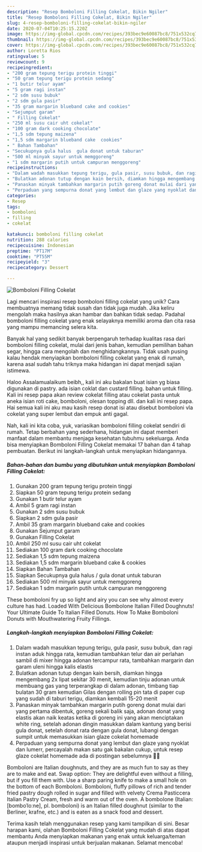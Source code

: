 ```yaml
---
description: "Resep Bomboloni Filling Cokelat, Bikin Ngiler"
title: "Resep Bomboloni Filling Cokelat, Bikin Ngiler"
slug: 4-resep-bomboloni-filling-cokelat-bikin-ngiler
date: 2020-07-04T10:25:15.220Z
image: https://img-global.cpcdn.com/recipes/393bec9e60087bc8/751x532cq70/bomboloni-filling-cokelat-foto-resep-utama.jpg
thumbnail: https://img-global.cpcdn.com/recipes/393bec9e60087bc8/751x532cq70/bomboloni-filling-cokelat-foto-resep-utama.jpg
cover: https://img-global.cpcdn.com/recipes/393bec9e60087bc8/751x532cq70/bomboloni-filling-cokelat-foto-resep-utama.jpg
author: Loretta Rios
ratingvalue: 5
reviewcount: 9
recipeingredient:
- "200 gram tepung terigu protein tinggi"
- "50 gram tepung terigu protein sedang"
- "1 butir telur ayam"
- "5 gram ragi instan"
- "2 sdm susu bubuk"
- "2 sdm gula pasir"
- "35 gram margarin blueband cake and cookies"
- "Sejumput garam"
- " Filling Cokelat"
- "250 ml susu cair uht cokelat"
- "100 gram dark cooking chocolate"
- "1,5 sdm tepung maizena"
- "1,5 sdm margarin blueband cake  cookies"
- " Bahan Tambahan"
- "Secukupnya gula halus  gula donat untuk taburan"
- "500 ml minyak sayur untuk memggoreng"
- "1 sdm margarin putih untuk campuran menggoreng"
recipeinstructions:
- "Dalam wadah masukkan tepung terigu, gula pasir, susu bubuk, dan ragi instan aduk hingga rata, kemudian tambahkan telur dan air perlahan sambil di mixer hingga adonan tercampur rata, tambahkan margarin dan garam uleni hingga kalis elastis"
- "Bulatkan adonan tutup dengan kain bersih, diamkan hingga mengembang 2x lipat sekitar 30 menit, kemudian tinju adonan untuk membuang gas yang terperangkap di dalam adonan, timbang tiap bulatan 30 gram kemudian Gilas dengan rolling pin tata di paper cup yang sudah di taburi terigu, diamkan kembali 15-20 menit"
- "Panaskan minyak tambahkan margarin putih goreng donat mulai dari yang pertama dibentuk, goreng sekali balik saja, adonan donat yang elastis akan naik keatas ketika di goreng ini yang akan menciptakan white ring, setelah adonan dingin masukkan dalam kantung yang berisi gula donat, setelah donat rata dengan gula donat, lubangi dengan sumpit untuk memasukkan isian glaze cokelat homemade"
- "Perpaduan yang sempurna donat yang lembut dan glaze yang nyoklat dan lumerr, percayalah makan satu gak bakalan cukup, untuk resep glaze cokelat homemade ada di postingan sebelumnya 🙏😊"
categories:
- Resep
tags:
- bomboloni
- filling
- cokelat

katakunci: bomboloni filling cokelat 
nutrition: 288 calories
recipecuisine: Indonesian
preptime: "PT17M"
cooktime: "PT55M"
recipeyield: "3"
recipecategory: Dessert

---
```



![Bomboloni Filling Cokelat](https://img-global.cpcdn.com/recipes/393bec9e60087bc8/751x532cq70/bomboloni-filling-cokelat-foto-resep-utama.jpg)

Lagi mencari inspirasi resep bomboloni filling cokelat yang unik? Cara membuatnya memang tidak susah dan tidak juga mudah. Jika keliru mengolah maka hasilnya akan hambar dan bahkan tidak sedap. Padahal bomboloni filling cokelat yang enak selayaknya memiliki aroma dan cita rasa yang mampu memancing selera kita.

Banyak hal yang sedikit banyak berpengaruh terhadap kualitas rasa dari bomboloni filling cokelat, mulai dari jenis bahan, kemudian pemilihan bahan segar, hingga cara mengolah dan menghidangkannya. Tidak usah pusing kalau hendak menyiapkan bomboloni filling cokelat yang enak di rumah, karena asal sudah tahu triknya maka hidangan ini dapat menjadi sajian istimewa.

Haloo Assalamualaikum beibh,, kali ini aku bakalan buat isian yg biasa digunakan di pastry. ada isian coklat dan custard filling. bahan untuk filling. Kali ini resep papa akan review cokelat filling atau cokelat pasta untuk aneka isian roti cake, bomboloni, olesan topping dll. dan kali ini resep papa. Hai semua kali ini aku mau kasih resep donat isi atau disebut bomboloni vla cokelat yang super lembut dan empuk anti gagal.


Nah, kali ini kita coba, yuk, variasikan bomboloni filling cokelat sendiri di rumah. Tetap berbahan yang sederhana, hidangan ini dapat memberi manfaat dalam membantu menjaga kesehatan tubuhmu sekeluarga. Anda bisa menyiapkan Bomboloni Filling Cokelat memakai 17 bahan dan 4 tahap pembuatan. Berikut ini langkah-langkah untuk menyiapkan hidangannya.

<!--inarticleads1-->

##### Bahan-bahan dan bumbu yang dibutuhkan untuk menyiapkan Bomboloni Filling Cokelat:

1. Gunakan 200 gram tepung terigu protein tinggi
1. Siapkan 50 gram tepung terigu protein sedang
1. Gunakan 1 butir telur ayam
1. Ambil 5 gram ragi instan
1. Gunakan 2 sdm susu bubuk
1. Siapkan 2 sdm gula pasir
1. Ambil 35 gram margarin blueband cake and cookies
1. Gunakan Sejumput garam
1. Gunakan  Filling Cokelat
1. Ambil 250 ml susu cair uht cokelat
1. Sediakan 100 gram dark cooking chocolate
1. Sediakan 1,5 sdm tepung maizena
1. Sediakan 1,5 sdm margarin blueband cake &amp; cookies
1. Siapkan  Bahan Tambahan
1. Siapkan Secukupnya gula halus / gula donat untuk taburan
1. Sediakan 500 ml minyak sayur untuk memggoreng
1. Sediakan 1 sdm margarin putih untuk campuran menggoreng


These bomboloni fry up so light and airy you can see why almost every culture has had. Loaded With Delicious Bombolone Italian Filled Doughnuts! Your Ultimate Guide To Italian Filled Donuts. How To Make Bomboloni Donuts with Mouthwatering Fruity Fillings. 

<!--inarticleads2-->

##### Langkah-langkah menyiapkan Bomboloni Filling Cokelat:

1. Dalam wadah masukkan tepung terigu, gula pasir, susu bubuk, dan ragi instan aduk hingga rata, kemudian tambahkan telur dan air perlahan sambil di mixer hingga adonan tercampur rata, tambahkan margarin dan garam uleni hingga kalis elastis
1. Bulatkan adonan tutup dengan kain bersih, diamkan hingga mengembang 2x lipat sekitar 30 menit, kemudian tinju adonan untuk membuang gas yang terperangkap di dalam adonan, timbang tiap bulatan 30 gram kemudian Gilas dengan rolling pin tata di paper cup yang sudah di taburi terigu, diamkan kembali 15-20 menit
1. Panaskan minyak tambahkan margarin putih goreng donat mulai dari yang pertama dibentuk, goreng sekali balik saja, adonan donat yang elastis akan naik keatas ketika di goreng ini yang akan menciptakan white ring, setelah adonan dingin masukkan dalam kantung yang berisi gula donat, setelah donat rata dengan gula donat, lubangi dengan sumpit untuk memasukkan isian glaze cokelat homemade
1. Perpaduan yang sempurna donat yang lembut dan glaze yang nyoklat dan lumerr, percayalah makan satu gak bakalan cukup, untuk resep glaze cokelat homemade ada di postingan sebelumnya 🙏😊


Bomboloni are Italian doughnuts, and they are as much fun to say as they are to make and eat. Swap option: They are delightful even without a filling, but if you fill them with. Use a sharp paring knife to make a small hole on the bottom of each Bomboloni. Bomboloni, fluffy pillows of rich and tender fried pastry dough rolled in sugar and filled with velvety Crema Pasticcera Italian Pastry Cream, fresh and warm out of the oven. A bombolone (Italian: [bomboˈloːne], pl. bomboloni) is an Italian filled doughnut (similar to the Berliner, krafne, etc.) and is eaten as a snack food and dessert. 

Terima kasih telah menggunakan resep yang kami tampilkan di sini. Besar harapan kami, olahan Bomboloni Filling Cokelat yang mudah di atas dapat membantu Anda menyiapkan makanan yang enak untuk keluarga/teman ataupun menjadi inspirasi untuk berjualan makanan. Selamat mencoba!
